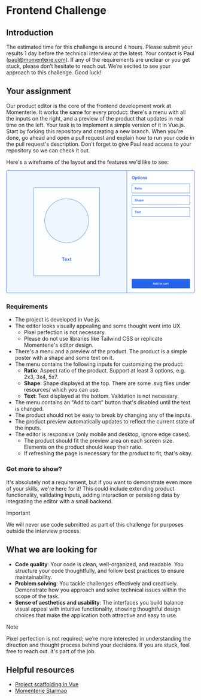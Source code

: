 # Frontend Challenge

## Introduction

The estimated time for this challenge is around 4 hours. Please submit your results 1 day before the technical interview at the latest. Your contact is Paul (paul@momenterie.com). If any of the requirements are unclear or you get stuck, please don’t hesitate to reach out. We’re excited to see your approach to this challenge. Good luck!

## Your assignment

Our product editor is the core of the frontend development work at Momenterie. It works the same for every product: there's a menu with all the inputs on the right, and a preview of the product that updates in real time on the left. Your task is to implement a simple version of it in Vue.js. Start by forking this repository and creating a new branch. When you're done, go ahead and open a pull request and explain how to run your code in the pull request's description. Don't forget to give Paul read access to your repository so we can check it out. 

Here's a wireframe of the layout and the features we'd like to see:

![wireframe](./resources/wireframe.png)

### Requirements

- The project is developed in Vue.js.
- The editor looks visually appealing and some thought went into UX.
  - Pixel perfection is not necessary.
  - Please do not use libraries like Tailwind CSS or replicate Momenterie's editor design.
- There's a menu and a preview of the product. The product is a simple poster with a shape and some text on it.
- The menu contains the following inputs for customizing the product:
  - **Ratio**: Aspect ratio of the product. Support at least 3 options, e.g. 2x3, 3x4, 5x7.
  - **Shape**: Shape displayed at the top. There are some .svg files under resources/ which you can use.
  - **Text**: Text displayed at the bottom. Validation is not necessary.
- The menu contains an "Add to cart" button that's disabled until the text is changed.
- The product should not be easy to break by changing any of the inputs.
- The product preview automatically updates to reflect the current state of the inputs.
- The editor is responsive (only mobile and desktop, ignore edge cases).
  - The product should fit the preview area on each screen size. Elements on the product should keep their ratio.
  - If refreshing the page is necessary for the product to fit, that's okay.

### Got more to show?

It's absolutely not a requirement, but if you want to demonstrate even more of your skills, we're here for it! This could include extending product functionality, validating inputs, adding interaction or persisting data by integrating the editor with a small backend.

> [!IMPORTANT]
> We will never use code submitted as part of this challenge for purposes outside the interview process.

## What we are looking for

- **Code quality**: Your code is clean, well-organized, and readable. You structure your code thoughtfully, and follow best practices to ensure maintainability.
- **Problem solving**: You tackle challenges effectively and creatively. Demonstrate how you approach and solve technical issues within the scope of the task.
- **Sense of aesthetics and usability**: The interfaces you build balance visual appeal with intuitive functionality, showing thoughtful design choices that make the application both attractive and easy to use.

> [!NOTE]
> Pixel perfection is not required; we’re more interested in understanding the direction and thought process behind your decisions. If you are stuck, feel free to reach out. It's part of the job.

## Helpful resources

- [Project scaffolding in Vue](https://vuejs.org/guide/scaling-up/tooling.html#project-scaffolding)
- [Momenterie Starmap](https://momenterie.com/pages/starmap-editor)

